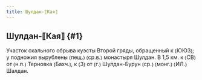 ```yaml
---
title: Шулдан-⟦Кая⟧
---
```

## Шулдан-⟦Кая⟧ {#1}

Участок скального обрыва куэсты Второй гряды, обращенный к ⦅ЮЮЗ⦆; у подножия вырублены ⦅пещ.⦆ ⦅ср.в.⦆ монастыря Шулдан. В 1,5 км. к ⦅СВ⦆ от ⦅н.п.⦆ Терновка ⦅Бахч.⦆, к ⦅З⦆ от ⦅г.⦆ Шулдан-Бурун ⦅ср.⦆ ⦅монг.⦆ ⦅ИЛ.⦆ Шалдан.
